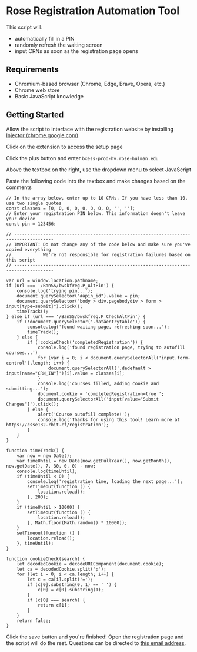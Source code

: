 # Rose Registration Automation Tool
This script will:
- automatically fill in a PIN
- randomly refresh the waiting screen
- input CRNs as soon as the registration page opens

## Requirements
- Chromium-based browser (Chrome, Edge, Brave, Opera, etc.)
- Chrome web store
- Basic JavaScript knowledge

## Getting Started
Allow the script to interface with the registration website by installing
[Injector (chrome.google.com)](https://chrome.google.com/webstore/detail/injector/bfdonckegflhbiamlmidciapolfccmmb)

Click on the extension to access the setup page

Click the plus button and enter 
`bxess-prod-hv.rose-hulman.edu`

Above the textbox on the right, use the dropdown menu to select JavaScript

Paste the following code into the textbox and make changes based on the comments
```
// In the array below, enter up to 10 CRNs. If you have less than 10, use two single quotes
const classes = [0, 0, 0, 0, 0, 0, 0, 0, '', ''];
// Enter your registration PIN below. This information doesn't leave your device
const pin = 123456;

// -------------------------------------------------------------------------------------
// IMPORTANT: Do not change any of the code below and make sure you've copied everything
//            We're not responsible for registration failures based on this script
// -------------------------------------------------------------------------------------

var url = window.location.pathname;
if (url === '/BanSS/bwskfreg.P_AltPin') {
    console.log('trying pin...');
    document.querySelector("#apin_id").value = pin;
    document.querySelector("body > div.pagebodydiv > form > input[type=submit]").click();
    timeTrack();
} else if (url === '/BanSS/bwskfreg.P_CheckAltPin') {
    if (!document.querySelector('.dataentrytable')) {
        console.log('found waiting page, refreshing soon...');
        timeTrack();
    } else {
        if (!cookieCheck('completedRegistration')) {
            console.log('found registration page, trying to autofill courses...')
            for (var i = 0; i < document.querySelectorAll('input.form-control').length; i++) {
                document.querySelectorAll('.dedefault > input[name="CRN_IN"]')[i].value = classes[i];
            }
            console.log('courses filled, adding cookie and submitting...');
            document.cookie = 'completedRegistration=true ';
            document.querySelectorAll('input[value="Submit Changes"]').click();
        } else {
            alert('Course autofill complete!');
            console.log('Thanks for using this tool! Learn more at https://csse132.rhit.cf/registration');
        }
    }
}

function timeTrack() {
    var now = new Date();
    var timeUntil = new Date(now.getFullYear(), now.getMonth(), now.getDate(), 7, 30, 0, 0) - now;
    console.log(timeUntil);
    if (timeUntil < 0) {
        console.log('registration time, loading the next page...');
        setTimeout(function () {
            location.reload();
        }, 200);
    }
    if (timeUntil > 10000) {
        setTimeout(function () {
            location.reload();
        }, Math.floor(Math.random() * 10000));
    }
    setTimeout(function () {
        location.reload();
    }, timeUntil);
}

function cookieCheck(search) {
    let decodedCookie = decodeURIComponent(document.cookie);
    let ca = decodedCookie.split(';');
    for (let i = 0; i < ca.length; i++) {
        let c = ca[i].split('=');
        if (c[0].substring(0, 1) == ' ') {
            c[0] = c[0].substring(1);
        }
        if (c[0] === search) {
            return c[1];
        }
    }
    return false;
}
```

Click the save button and you're finished! Open the registration page and the script will do the rest. Questions can be directed to [this email address](mailto:hello@canon.click).
